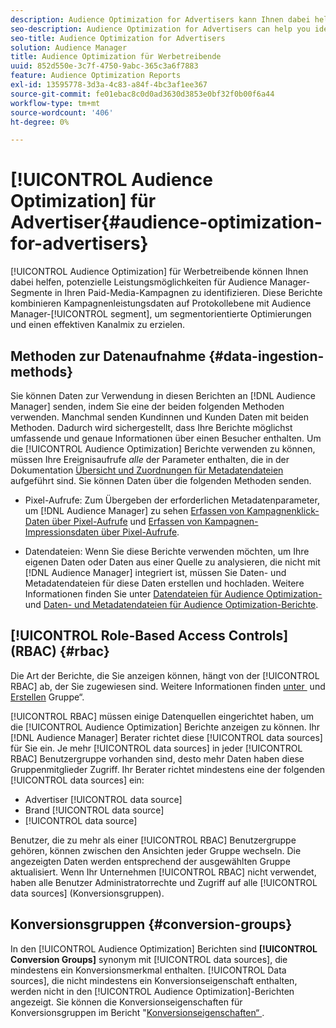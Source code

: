 ```yaml
---
description: Audience Optimization for Advertisers kann Ihnen dabei helfen, potenzielle Leistungsmöglichkeiten für Audience Manager-Segmente in Ihren Paid-Media-Kampagnen zu identifizieren. Diese Berichte kombinieren Kampagnenleistungsdaten auf Protokollebene mit Audience Manager-Segmentmetriken, um segmentorientierte Optimierungen und einen effektiven Kanalmix zu erzielen.
seo-description: Audience Optimization for Advertisers can help you identify potential performance opportunities for Audience Manager segments across your paid media campaigns. These reports combine log-level campaign performance data with Audience Manager segment metrics to inform segment-centric optimizations and an effective channel mix.
seo-title: Audience Optimization for Advertisers
solution: Audience Manager
title: Audience Optimization für Werbetreibende
uuid: 852d550e-3c7f-4750-9abc-365c3a6f7883
feature: Audience Optimization Reports
exl-id: 13595778-3d3a-4c83-a84f-4bc3af1ee367
source-git-commit: fe01ebac8c0d0ad3630d3853e0bf32f0b00f6a44
workflow-type: tm+mt
source-wordcount: '406'
ht-degree: 0%

---
```


# [!UICONTROL Audience Optimization] für Advertiser{#audience-optimization-for-advertisers}

[!UICONTROL Audience Optimization] für Werbetreibende können Ihnen dabei helfen, potenzielle Leistungsmöglichkeiten für Audience Manager-Segmente in Ihren Paid-Media-Kampagnen zu identifizieren. Diese Berichte kombinieren Kampagnenleistungsdaten auf Protokollebene mit Audience Manager-[!UICONTROL segment], um segmentorientierte Optimierungen und einen effektiven Kanalmix zu erzielen.

## Methoden zur Datenaufnahme {#data-ingestion-methods}

Sie können Daten zur Verwendung in diesen Berichten an [!DNL Audience Manager] senden, indem Sie eine der beiden folgenden Methoden verwenden. Manchmal senden Kundinnen und Kunden Daten mit beiden Methoden. Dadurch wird sichergestellt, dass Ihre Berichte möglichst umfassende und genaue Informationen über einen Besucher enthalten. Um die [!UICONTROL Audience Optimization] Berichte verwenden zu können, müssen Ihre Ereignisaufrufe *alle* der Parameter enthalten, die in der Dokumentation [Übersicht und Zuordnungen für Metadatendateien](../../../reporting/audience-optimization-reports/metadata-files-intro/metadata-file-overview.md) aufgeführt sind. Sie können Daten über die folgenden Methoden senden.

* Pixel-Aufrufe: Zum Übergeben der erforderlichen Metadatenparameter, um [!DNL Audience Manager] zu sehen [Erfassen von Kampagnenklick-Daten über Pixel-Aufrufe](../../../integration/media-data-integration/click-data-pixels.md) und [Erfassen von Kampagnen-Impressionsdaten über Pixel-Aufrufe](../../../integration/media-data-integration/impression-data-pixels.md).

* Datendateien: Wenn Sie diese Berichte verwenden möchten, um Ihre eigenen Daten oder Daten aus einer Quelle zu analysieren, die nicht mit [!DNL Audience Manager] integriert ist, müssen Sie Daten- und Metadatendateien für diese Daten erstellen und hochladen. Weitere Informationen finden Sie unter [Datendateien für Audience Optimization-](../../../reporting/audience-optimization-reports/metadata-files-intro/datafiles-intro.md) und [Daten- und Metadatendateien für Audience Optimization-Berichte](../../../reporting/audience-optimization-reports/metadata-files-intro/metadata-files-intro.md).

## [!UICONTROL Role-Based Access Controls] (RBAC) {#rbac}

Die Art der Berichte, die Sie anzeigen können, hängt von der [!UICONTROL RBAC] ab, der Sie zugewiesen sind. Weitere Informationen finden [&#x200B; unter &#x200B;](../../../features/administration/administration-overview.md) und [Erstellen &#x200B;](../../../features/administration/administration-overview.md#create-group) Gruppe“.

[!UICONTROL RBAC] müssen einige Datenquellen eingerichtet haben, um die [!UICONTROL Audience Optimization] Berichte anzeigen zu können. Ihr [!DNL Audience Manager] Berater richtet diese [!UICONTROL data sources] für Sie ein. Je mehr [!UICONTROL data sources] in jeder [!UICONTROL RBAC] Benutzergruppe vorhanden sind, desto mehr Daten haben diese Gruppenmitglieder Zugriff. Ihr Berater richtet mindestens eine der folgenden [!UICONTROL data sources] ein:

* Advertiser [!UICONTROL data source]
* Brand [!UICONTROL data source]
* [!UICONTROL data source]

Benutzer, die zu mehr als einer [!UICONTROL RBAC] Benutzergruppe gehören, können zwischen den Ansichten jeder Gruppe wechseln. Die angezeigten Daten werden entsprechend der ausgewählten Gruppe aktualisiert. Wenn Ihr Unternehmen [!UICONTROL RBAC] nicht verwendet, haben alle Benutzer Administratorrechte und Zugriff auf alle [!UICONTROL data sources] (Konversionsgruppen).

## Konversionsgruppen {#conversion-groups}

In den [!UICONTROL Audience Optimization] Berichten sind **[!UICONTROL Conversion Groups]** synonym mit [!UICONTROL data sources], die mindestens ein Konversionsmerkmal enthalten. [!UICONTROL Data sources], die nicht mindestens ein Konversionseigenschaft enthalten, werden nicht in den [!UICONTROL Audience Optimization]-Berichten angezeigt. Sie können die Konversionseigenschaften für Konversionsgruppen im Bericht &quot;[&#x200B; Konversionseigenschaften“ &#x200B;](../../../reporting/audience-optimization-reports/aor-advertisers/reported-conversion-traits.md).

